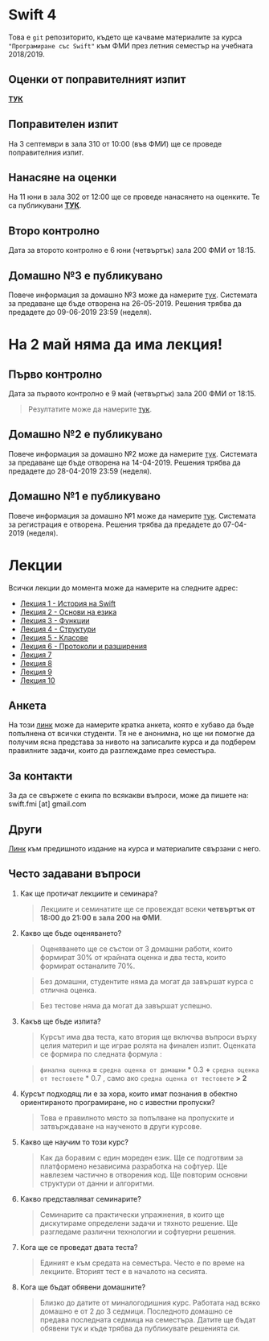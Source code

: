 # Swift 4

Това е `git` репозиторито, където ще качваме материалите за курса `"Програмиране със Swift"` към ФМИ през летния семестър на учебната 2018/2019.

## Оценки от поправителният изпит
__[ТУК](/lectures/2019-09-03-Swift-grades.md)__

## Поправителен изпит
На 3 септември в зала 310 от 10:00 (във ФМИ) ще се проведе поправителния изпит. 


## Нанасяне на оценки

На 11 юни в зала 302 от 12:00 ще се проведе нанасянето на оценките. Те
ca публикувани __[ТУК](lectures/2019-06-11-Swift-final-grades.md)__.

## Второ контролно

Дата за второто контролно е 6 юни (четвъртък) зала 200 ФМИ от 18:15.

## Домашно №3 е публикувано

Повече информация за домашно №3 може да намерите [тук](https://github.com/SwiftFMI/swift_2018_2019/blob/master/lectures/2019-05-20-Swift-4-%D0%94%D0%BE%D0%BC%D0%B0%D1%88%D0%BD%D0%BE-3.md). Системата за предаване ще бъде отворена на 26-05-2019. Решения трябва да предадете до 09-06-2019 23:59 (неделя).

# На 2 май няма да има лекция!

## Първо контролно

Дата за първото контролно е 9 май (четвъртък) зала 200 ФМИ от 18:15.

> Резултатите може да намерите [тук](lectures/2019-05-09-Swift-4-results-1.md).

## Домашно №2 е публикувано

Повече информация за домашно №2 може да намерите [тук](https://github.com/SwiftFMI/swift_2018_2019/blob/master/lectures/2019-04-11-Swift-4-%D0%94%D0%BE%D0%BC%D0%B0%D1%88%D0%BD%D0%BE-2.md). Системата за предаване ще бъде отворена на 14-04-2019. Решения трябва да предадете до 28-04-2019 23:59 (неделя).

## Домашно №1 е публикувано

Повече информация за домашно №1 може да намерите [тук](https://github.com/SwiftFMI/swift_2018_2019/blob/master/lectures/2019-03-21-Swift-4-%D0%94%D0%BE%D0%BC%D0%B0%D1%88%D0%BD%D0%BE-1.md). Системата за регистрация е отворена. Решения трябва да предадете до 07-04-2019 (неделя).

# Лекции

Всички лекции до момента може да намерите на следните адрес:

* [Лекция 1 - История на Swift](lectures/2019-02-21-Swift-4-Лекция-1.md)
* [Лекция 2 - Основи на езика](lectures/2019-02-28-Swift-4-Лекция-2.md)
* [Лекция 3 - Функции](lectures/2019-03-07-Swift-4-Лекция-3.md)
* [Лекция 4 - Структури](lectures/2019-03-14-Swift-4-Лекция-4.md)
* [Лекция 5 - Класове](lectures/2019-03-21-Swift-4-Лекция-5.md)
* [Лекция 6 - Протоколи и разширения](lectures/2019-03-28-Swift-4-Лекция-6.md)
* [Лекция 7](lectures/2019-04-04-Swift-4-Лекция-7.md)
* [Лекция 8](lectures/2019-04-04-Swift-4-Лекция-8.md)
* [Лекция 9](lectures/2019-04-11-Swift-4-Лекция-9.md)
* [Лекция 10](lectures/2019-04-18-Swift-4-Лекция-10.md)

## Анкета

На този [линк](https://goo.gl/forms/w547eDGH0w3ORgvE2) може да намерите кратка анкета, която е хубаво да бъде попълнена от всички студенти. Тя не е анонимна, но ще ни помогне да получим ясна представа за нивото на записалите курса и да подберем правилните задачи, които да разглеждаме през семестъра.

## За контакти

За да се свържете с екипа по всякакви въпроси, може да пишете на:
swift.fmi [at] gmail.com

## Други

[Линк](https://github.com/SwiftFMI/swift_2017_2018) към предишното издание на курса и материалите свързани с него.

## Често задавани въпроси

1. Как ще протичат лекциите и семинара?
	
	> Лекциите и семинатите ще се провеждат всеки __четвъртък от 18:00 до 21:00 в зала 200 на ФМИ__.

2. Какво ще бъде оценяването?
	
	> Оценяването ще се състои от 3 домашни работи, които формират 30% от крайната оценка и два теста, които формират останалите 70%.
	
	> Без домашни, студентите няма да могат да завършат курса с отлична оценка. 
	
	> Без тестове няма да могат да завършат успешно.

3. Какъв ще бъде изпита?
	
	> Курсът има два теста, като втория ще включва въпроси върху целия материл и ще играе ролята на финален изпит. Оценката се формира по следната формула :
		
	> `финална оценка` __=__ `средна оценка от домашни` * 0.3 __+__ `средна оценка от тестовете` * 0.7 , само ако  `средна оценка от тестовете` __> 2__

4. Курсът подходящ ли е за хора, които имат познания в обектно ориентираното програмиране, но с известни пропуски?
	> Това е правилното място за попълване на пропуските и затвърждаване на наученото в други курсове.

5. Какво ще научим то този курс?
	> Как да боравим с един мореден език. Ще се подготвим за платформено независима разработка на софтуер. Ще навлезем частично в отворения код. Ще повторим основни структури от данни и алгоритми.

6. Какво представляват семинарите?
	> Семинарите са практически упражнения, в които ще дискутираме определени задачи и тяхното решение. Ще разгледаме различни технологии и софтуерни решения.

7. Кога ще се проведат двата теста?
	> Единият е към средата на семестъра. Често е по време на лекциите. Вторият тест е в началото на сесията.
	
8. Кога ще бъдат обявени домашните?
	> Близко до датите от миналогодишния курс. Работата над всяко домашно е от 2 до 3 седмици. Последното домашно се предава последната седмица на семестъра. Датите ще бъдат обявени тук и къде трябва да публикувате решенията си.
	
